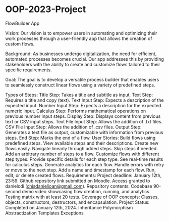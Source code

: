 ﻿# OOP-2023-Project
FlowBuilder App

Vision:
Our vision is to empower users in automating and optimizing their work processes through a user-friendly app that allows the creation of custom flows.

Background:
As businesses undergo digitalization, the need for efficient, automated processes becomes crucial. Our app addresses this by providing stakeholders with the ability to create and customize flows tailored to their specific requirements.

Goal:
The goal is to develop a versatile process builder that enables users to seamlessly construct linear flows using a variety of predefined steps.

Types of Steps:
Title Step: Takes a title and subtitle as input.
Text Step: Requires a title and copy (text).
Text Input Step: Expects a description of the expected input.
Number Input Step: Expects a description for the expected numeric input.
Calculus Step: Performs mathematical operations on previous number input steps.
Display Step: Displays content from previous text or CSV input steps.
Text File Input Step: Allows the addition of .txt files.
CSV File Input Step: Allows the addition of .csv files.
Output Step: Generates a text file as output, customizable with information from previous steps.
End Step: Marks the end of a flow.
User Stories:
Build flows using predefined steps.
View available steps and their descriptions.
Create new flows easily.
Navigate linearly through added steps.
Skip steps if needed.
Add an arbitrary number of steps to a flow.
Customize flows with different step types.
Provide specific details for each step type.
See real-time results for calculus steps.
Generate analytics for each flow.
Handle errors with retry or move to the next step.
Add a name and timestamp for each flow.
Run, edit, or delete created flows.
Requirements:
Project deadline: January 12th, 23:59.
Github repository link submitted on Moodle.
Access granted to danielcdi (chisdanielioan@gmail.com).
Repository contents:
Codebase
90-second demo video showcasing flow creation, running, and analytics.
Testing matrix with at least 20 tests.
Coverage of OOP concepts: Classes, objects, constructors, destructors, and encapsulation.
Project Status:
Completed on January 12th, 2024.
Inheritance
Polymorphism
Abstractization
Templates
Exceptions

